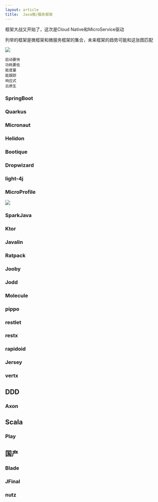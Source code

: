 ```yaml
---
layout: article
title:  Java微/服务框架
---
```

框架大战又开始了，这次是Cloud Native和MicroService驱动

列举的框架是微框架和微服务框架的集合，未来框架的趋势可能和这张图匹配

![](/images/java-micro.png)

```
启动要快
功耗要低
能度量
能跟踪
响应式
云原生
```

### SpringBoot

### Quarkus

### Micronaut

### Helidon

### Bootique

### Dropwizard

### light-4j

### MicroProfile


![](https://miro.medium.com/max/3600/1*ZuyvBV-9Fjy7xQLGtuO5qA.png)



### SparkJava

### Ktor

### Javalin

### Ratpack 

### Jooby 

### Jodd


### Molecule

### pippo

### restlet

### restx

### rapidoid

### Jersey

### vertx



## DDD

### Axon


## Scala

### Play


## 国产

### Blade

### JFinal

### nutz